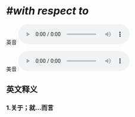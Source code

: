 # ***\#with respect to*** 
英音
<audio src="./media/with respect to1_AAC.aac" controls="controls"></audio>

美音
<audio src="./media/with respect to2_AAC.aac" controls="controls"></audio>



  

英文释义
---
### 1.**关于；就…而言**  


